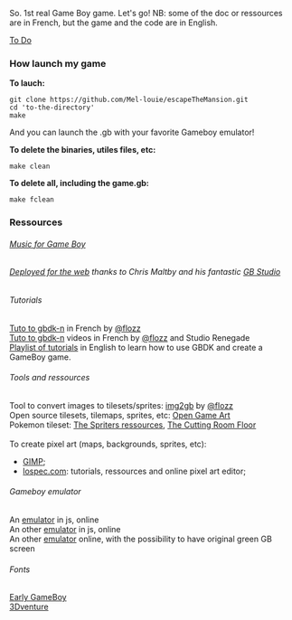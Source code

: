 So. 1st real Game Boy game. Let's go!
NB: some of the doc or ressources are in French, but the game and the code are in English.

<a href="./toDo.md">To Do</a><br>

### How launch my game

<b>To lauch:</b>

````
git clone https://github.com/Mel-louie/escapeTheMansion.git
cd 'to-the-directory'
make
````
And you can launch the .gb with your favorite Gameboy emulator!

<b>To delete the binaries, utiles files, etc:</b>

````
make clean
````

<b>To delete all, including the game.gb:</b>

````
make fclean
````

### Ressources

<h6><a href="https://github.com/Mel-louie/escapeTheMansion/tree/master/musics#readme">Music for Game Boy</a></h6>

<h6><a href="https://github.com/Mel-louie/escapeTheMansion/blob/master/escapeTheMansion-HTML/README.md">Deployed for the web</a> thanks to Chris Maltby and his fantastic <a href=https://www.gbstudio.dev/>GB Studio</a></h6>

<h6>Tutorials</h6>
<a href="https://blog.flozz.fr/category/gameboy.html">Tuto to gbdk-n</a> in French by <a href="https://github.com/flozz">@flozz</a><br>
<a href="https://www.youtube.com/playlist?list=PLz2msaUAjsFdrg0jOQGWFzjiKZnB1o9od">Tuto to gbdk-n</a> videos in French by <a href="https://github.com/flozz">@flozz</a> and Studio Renegade<br>
<a href="https://www.youtube.com/watch?v=HIsWR_jLdwo&list=PLeEj4c2zF7PaFv5MPYhNAkBGrkx4iPGJo">Playlist of tutorials</a> in English to learn how to use GBDK and create a GameBoy game.<br>

<h6>Tools and ressources</h6>
Tool to convert images to tilesets/sprites: <a href="https://github.com/flozz/img2gb">img2gb</a> by <a href="https://github.com/flozz">@flozz</a><br>
Open source tilesets, tilemaps, sprites, etc: <a href="https://opengameart.org/">Open Game Art</a><br>
Pokemon tileset: <a href="https://www.spriters-resource.com/">The Spriters ressources</a>, <a href="https://tcrf.net/The_Cutting_Room_Floor">The Cutting Room Floor</a><br><br>
To create pixel art (maps, backgrounds, sprites, etc):
<ul>
        <li><a href="https://www.gimp.org/downloads/">GIMP</a>;</li>
        <li><a href="https://lospec.com/">lospec.com</a>: tutorials, ressources and online pixel art editor;</li>
</ul>

<h6>Gameboy emulator</h6>
An <a href="http://gb.alexaladren.net/">emulator</a> in js, online<br>
An other <a href="https://toadking.com/retroarch/gambatte.html">emulator</a> in js, online<br>
An other <a href="http://taisel.github.io/GameBoy-Online/">emulator</a> online, with the possibility to have original green GB screen<br>

<h6>Fonts</h6>
<a href="https://www.dafont.com/early-gameboy.font">Early GameBoy</a><br>
<a href="https://www.dafont.com/fr/3dventure.font">3Dventure</a><br>